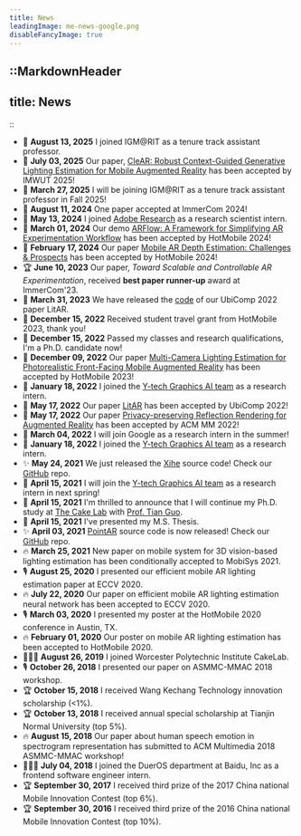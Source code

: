```yaml
---
title: News
leadingImage: me-news-google.png
disableFancyImage: true
---
```


::MarkdownHeader
---
title: News
---
::

- 🎉 **August 13, 2025** I joined IGM@RIT as a tenure track assistant professor.
- 🎉 **July 03, 2025** Our paper, [CleAR: Robust Context-Guided Generative Lighting Estimation for Mobile Augmented Reality](https://arxiv.org/pdf/2411.02179) has been accepted by IMWUT 2025!
- 🎉 **March 27, 2025** I will be joining IGM@RIT as a tenure track assistant professor in Fall 2025!
- 🎉 **August 11, 2024** One paper accepted at ImmerCom 2024!
- 🎉 **May 13, 2024** I joined [Adobe Research](http://www.chongyangma.com/team/index.html) as a research scientist intern.
- 🎉 **March 01, 2024** Our demo [ARFlow: A Framework for Simplifying AR Experimentation Workflow](https://cake.wpi.edu/ARFlow/) has been accepted by HotMobile 2024!
- 🎉 **February 17, 2024** Our paper [Mobile AR Depth Estimation: Challenges & Prospects](https://arxiv.org/pdf/2310.14437) has been accepted by HotMobile 2024!
- 🏆 **June 10, 2023** Our paper, *Toward Scalable and Controllable AR Experimentation*, received **best paper runner-up** award at ImmerCom'23.
- 🎉 **March 31, 2023** We have released the [code](https://github.com/cake-lab/LitAR) of our UbiComp 2022 paper LitAR.
- 🎉 **December 15, 2022** Received student travel grant from HotMobile 2023, thank you!
- 🎉 **December 15, 2022** Passed my classes and research qualifications, I'm a Ph.D. candidate now!
- 🎉 **December 09, 2022** Our paper [Multi-Camera Lighting Estimation for Photorealistic Front-Facing Mobile Augmented Reality](https://arxiv.org/pdf/2301.06143) has been accepted by HotMobile 2023!
- 🎉 **January 18, 2022** I joined the [Y-tech Graphics AI team](http://www.chongyangma.com/team/index.html) as a research intern.
- 🎉 **May 17, 2022** Our paper [LitAR](/project/litar) has been accepted by UbiComp 2022!
- 🎉 **May 17, 2022** Our paper [Privacy-preserving Reflection Rendering for Augmented Reality](/project/privacy-preserving-reflection) has been accepted by ACM MM 2022!
- 🎉 **March 04, 2022** I will join Google as a research intern in the summer!
- 🎉 **January 18, 2022** I joined the [Y-tech Graphics AI team](http://www.chongyangma.com/team/index.html) as a research intern.
- ✨ **May 24, 2021** We just released the [Xihe](/project/point-ar) source code! Check our [GitHub](https://github.com/cake-lab/Xihe) repo.
- 🎉 **April 15, 2021** I will join the [Y-tech Graphics AI team](http://chongyangma.com/team/index.html) as a research intern in next spring!
- 🎉 **April 15, 2021** I'm thrilled to announce that I will continue my Ph.D. study at [The Cake Lab](https://cake.wpi.edu/) with [Prof. Tian Guo](https://tianguo.info).
- 🎉 **April 15, 2021** I've presented my M.S. Thesis.
- ✨ **April 03, 2021** [PointAR](/project/point-ar) source code is now released! Check our [GitHub](https://github.com/cake-lab/PointAR) repo.
- 🔥 **March 25, 2021** New paper on mobile system for 3D vision-based lighting estimation has been conditionally accepted to MobiSys 2021.
- 🎙️ **August 25, 2020** I presented our efficient mobile AR lighting estimation paper at ECCV 2020.
- 🔥 **July 22, 2020** Our paper on efficient mobile AR lighting estimation neural network has been accepted to ECCV 2020.
- 🎙️ **March 03, 2020** I presented my poster at the HotMobile 2020 conference in Austin, TX.
- 🔥 **February 01, 2020** Our poster on mobile AR lighting estimation has been accepted to HotMobile 2020.
- 🦸🏻‍♂️ **August 26, 2019** I joined Worcester Polytechnic Institute CakeLab.
- 🎙️ **October 26, 2018** I presented our paper on ASMMC-MMAC 2018 workshop.
- 🏆 **October 15, 2018** I received Wang Kechang Technology innovation scholarship (<1%).
- 🏆 **October 13, 2018** I received annual special scholarship at Tianjin Normal University (top 5%).
- 🔥 **August 15, 2018** Our paper about human speech emotion in spectrogram representation has submitted to ACM Multimedia 2018 ASMMC-MMAC workshop!
- 👨🏻‍💻 **July 04, 2018** I joined the DuerOS department at Baidu, Inc as a frontend software engineer intern.
- 🏆 **September 30, 2017** I received third prize of the 2017 China national Mobile Innovation Contest (top 6%).
- 🏆 **September 30, 2016** I received third prize of the 2016 China national Mobile Innovation Contest (top 10%).

